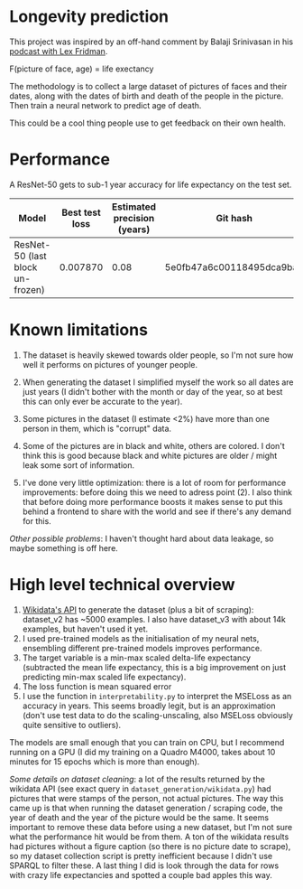 # Longevity prediction
This project was inspired by an off-hand comment by Balaji Srinivasan in his
[podcast with Lex
Fridman](https://www.youtube.com/watch?v=VeH7qKZr0WI&ab_channel=LexFridman).

F(picture of face, age) = life exectancy

The methodology is to collect a large dataset of pictures of faces and their dates, along with the
dates of birth and death of the people in the picture. Then train a neural network to predict age of death.

This could be a cool thing people use to get feedback on their own
health.

# Performance
A ResNet-50 gets to sub-1 year accuracy for life expectancy on the test set.

| Model | Best test loss | Estimated precision (years) | Git hash |
|---------|---------|---------|---------|
| ResNet-50 (last block un-frozen)   | 0.007870   | 0.08   | 5e0fb47a6c00118495dca9ba6   |
# Known limitations
1. The dataset is heavily skewed towards older people, so I'm not sure how well it
performs on pictures of younger people.

2. When generating the dataset I simplified myself the work so all dates are just
years (I didn't bother with the month or day of the year, so at best this can
only ever be accurate to the year).

3. Some pictures in the dataset (I estimate <2%) have more than one person in
   them, which is "corrupt" data.

4. Some of the pictures are in black and white, others are colored. I don't
   think this is good because black and white pictures are older / might leak
some sort of information.

5. I've done very little optimization: there is a lot of room for performance
   improvements: before doing this we need to adress point (2). I also think
that before doing more performance boosts it makes sense to put this behind a
frontend to share with the world and see if there's any demand for this.

*Other possible problems*: I haven't thought hard about data leakage, so maybe
something is off here.

# High level technical overview
1. [Wikidata's API](query.wikidata.org) to generate the dataset (plus a bit of
   scraping): dataset_v2 has ~5000 examples. I also have dataset_v3 with about
14k examples, but haven't used it yet.
2. I used pre-trained models as the initialisation of my neural nets,
ensembling different pre-trained models improves performance.
3. The target variable is a min-max scaled delta-life expectancy (subtracted
   the mean life expectancy, this is a big improvement on just predicting
min-max scaled life expectancy).
4. The loss function is mean squared error
5. I use the function in ```interpretability.py``` to interpret the MSELoss as
an accuracy in years. This seems broadly legit, but is an approximation (don't
use test data to do the scaling-unscaling, also MSELoss obviously quite
sensitive to outliers).

The models are small enough that you can train on CPU, but I recommend running
on a GPU (I did my training on a Quadro M4000, takes about 10 minutes for 15
epochs which is more than enough).

*Some details on dataset cleaning*: a lot of the results returned by the wikidata
API (see exact query in ```dataset_generation/wikidata.py```) had pictures that
were stamps of the person, not actual pictures. The way this came up is that
when running the dataset generation / scraping code, the year of death and the
year of the picture would be the same. It seems important to remove these data
before using a new dataset, but I'm not sure what the performance hit would be
from them. A ton of the wikidata results had pictures without a figure caption
(so there is no picture date to scrape), so my dataset collection script is
pretty inefficient because I didn't use SPARQL to filter these. A last thing I
did is look through the data for rows with crazy life expectancies and spotted
a couple bad apples this way.


